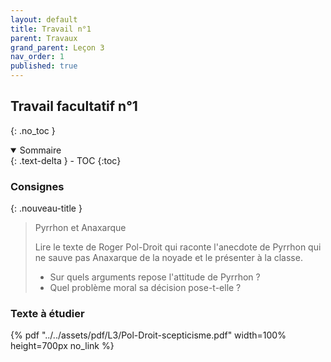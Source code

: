 ```yaml
---
layout: default
title: Travail n°1
parent: Travaux
grand_parent: Leçon 3
nav_order: 1
published: true
---
```

## Travail facultatif n°1
{: .no_toc }

<details open markdown="block">
  <summary>
    Sommaire
  </summary>
  {: .text-delta }
- TOC
{:toc}
</details>

### Consignes

{: .nouveau-title }
>Pyrrhon et Anaxarque
>
> Lire le texte de Roger Pol-Droit qui raconte l'anecdote de Pyrrhon qui ne sauve pas Anaxarque de la noyade et le présenter à la classe.
> - Sur quels arguments repose l'attitude de Pyrrhon ?
> - Quel problème moral sa décision pose-t-elle ?

### Texte à étudier

{% pdf "../../assets/pdf/L3/Pol-Droit-scepticisme.pdf" width=100% height=700px no_link %}
